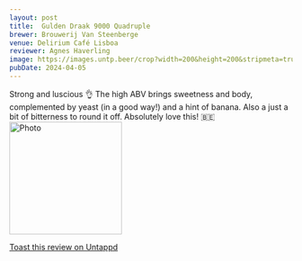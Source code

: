 ```yaml
---
layout: post
title:  Gulden Draak 9000 Quadruple
brewer: Brouwerij Van Steenberge
venue: Delirium Café Lisboa
reviewer: Agnes Haverling
image: https://images.untp.beer/crop?width=200&height=200&stripmeta=true&url=https://untappd.s3.amazonaws.com/photos/2024_04_05/5950fdc9e01bd331cc15ca709dd7e256_c_1369593266_raw.jpg
pubDate: 2024-04-05
---
```


Strong and luscious 👌 The high ABV brings sweetness and body, complemented by yeast (in a good way!) and a hint of banana. Also a just a bit of bitterness to round it off. Absolutely love this! 🇧🇪
						  <br />
						  <img height="200" width="200" src="https://images.untp.beer/crop?width=200&height=200&stripmeta=true&url=https://untappd.s3.amazonaws.com/photos/2024_04_05/5950fdc9e01bd331cc15ca709dd7e256_c_1369593266_raw.jpg" alt="Photo">         
						
[Toast this review on Untappd](https://untappd.com/user/&#45;Spacebacon&#45;/checkin/1369593266)
